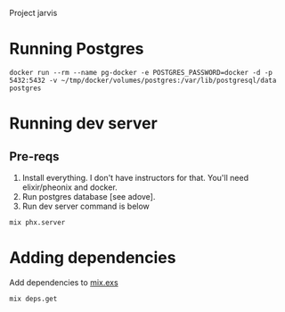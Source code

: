 Project jarvis


# Running Postgres

```
docker run --rm --name pg-docker -e POSTGRES_PASSWORD=docker -d -p 5432:5432 -v ~/tmp/docker/volumes/postgres:/var/lib/postgresql/data postgres
```

# Running dev server

## Pre-reqs

1) Install everything. I don't have instructors for that. You'll need elixir/pheonix
   and docker.
2) Run postgres database [see adove].
3) Run dev server command is below

```
mix phx.server
```

# Adding dependencies


Add dependencies to [mix.exs](console/mix.exs)

```
mix deps.get
```

